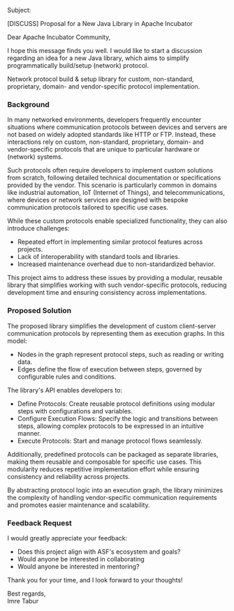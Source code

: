 Subject:

[DISCUSS] Proposal for a New Java Library in Apache Incubator

Dear Apache Incubator Community,

I hope this message finds you well. I would like to start a discussion regarding an idea for a new Java library, which
aims to simplify programmatically build/setup (network) protocol.

Network protocol build & setup library for custom, non-standard, proprietary, domain- and vendor-specific protocol
implementation.

### Background

In many networked environments, developers frequently encounter situations where communication protocols between devices
and servers are not based on widely adopted standards like HTTP or FTP. Instead, these interactions rely on
custom, non-standard, proprietary, domain- and vendor-specific protocols that are unique to particular hardware or
(network) systems.

Such protocols often require developers to implement custom solutions from scratch, following detailed technical
documentation or specifications provided by the vendor. This scenario is particularly common in domains like industrial
automation, IoT (Internet of Things), and telecommunications, where devices or network services are designed with
bespoke communication protocols tailored to specific use cases.

While these custom protocols enable specialized functionality, they can also introduce challenges:

* Repeated effort in implementing similar protocol features across projects.
* Lack of interoperability with standard tools and libraries.
* Increased maintenance overhead due to non-standardized behavior.

This project aims to address these issues by providing a modular, reusable library that simplifies working with such
vendor-specific protocols, reducing development time and ensuring consistency across implementations.

### Proposed Solution

The proposed library simplifies the development of custom client-server communication protocols by representing them as
execution graphs. In this model:

* Nodes in the graph represent protocol steps, such as reading or writing data.
* Edges define the flow of execution between steps, governed by configurable rules and conditions.

The library's API enables developers to:

* Define Protocols: Create reusable protocol definitions using modular steps with configurations and variables.
* Configure Execution Flows: Specify the logic and transitions between steps, allowing complex protocols to be expressed
  in an intuitive manner.
* Execute Protocols: Start and manage protocol flows seamlessly.

Additionally, predefined protocols can be packaged as separate libraries, making them reusable and composable for
specific use cases. This modularity reduces repetitive implementation effort while ensuring consistency and reliability
across projects.

By abstracting protocol logic into an execution graph, the library minimizes the complexity of handling vendor-specific
communication requirements and promotes easier maintenance and scalability.

### Feedback Request

I would greatly appreciate your feedback:

- Does this project align with ASF's ecosystem and goals?
- Would anyone be interested in collaborating
- Would anyone be interested in mentoring?

Thank you for your time, and I look forward to your thoughts!

Best regards,  
Imre Tabur
